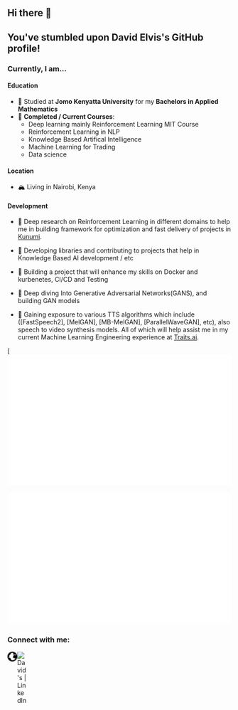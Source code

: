 ## Hi there 👋

## You've stumbled upon David Elvis's GitHub profile!

### Currently, I am...
#### Education
- 📖 Studied at **Jomo Kenyatta University** for my **Bachelors in Applied Mathematics**
- 🌱 **Completed / Current Courses**: 
  - Deep learning mainly Reinforcement Learning MIT Course
  - Reinforcement Learning in NLP
  - Knowledge Based Artifical Intelligence
  - Machine Learning for Trading
  - Data science
#### Location
- 🏔 Living in Nairobi, Kenya
#### Development
- 🧠 Deep research on Reinforcement Learning in different domains to help me in building framework for optimization and fast delivery of projects in [Kunumi](https://www.kunumi.com/).

- 🧠 Developing libraries and contributing to projects that help in Knowledge Based AI development / etc
- 🧠 Building a project that will enhance my skills on Docker and kurbenetes, CI/CD and Testing
- 🧠 Deep diving Into Generative Adversarial Networks(GANS), and building GAN models
- 🧠 Gaining exposure to various TTS algorithms which include ([FastSpeech2], [MelGAN], [MB-MelGAN], [ParallelWaveGAN], etc), also speech to video synthesis models. All of which will help assist me in my current Machine Learning Engineering experience at [Traits.ai](https://traits.ai).

[![Top Langs](https://github.com/Davidelvis/github-stats/blob/master/generated/languages.svg)

![David's GitHub Stats](https://github.com/Davidelvis/github-stats/blob/master/generated/overview.svg)

<!--
**Davidelvis/Davidelvos** is a ✨ _special_ ✨ repository because its `README.md` (this file) appears on your GitHub profile.

- 👯 I’m looking to collaborate on ...
- 🤔 I’m looking for help with ...
- 💬 Ask me about ...
- 😄 Pronouns: ...
- ⚡ Fun fact: ...
-->
### Connect with me:

[<img align="left" alt="Davidelvis website" width="22px" src="https://raw.githubusercontent.com/iconic/open-iconic/master/svg/globe.svg" />][website]
[<img align="left" alt="David's | LinkedIn" width="22px" src="https://cdn.jsdelivr.net/npm/simple-icons@v3/icons/linkedin.svg" />][linkedin]

<br />

<br />

[website]: https://davidelvis.github.io/david/
[linkedin]: https://www.linkedin.com/in/david-elvis-a80336183/
